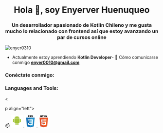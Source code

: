 <h1 align="center">Hola 👋, soy Enyerver Huenuqueo</h1><h3 align="center">Un desarrollador apasionado de Kotlin Chileno y me gusta mucho lo relacionado con frontend así que estoy avanzando un par de cursos online</h3><p align="left"> <img src="https://komarev.com/ghpvc/?username=enyer0310&label=Profile%20views&color=0e75b6&style=flat" alt="enyer0310" /> </p>




- Actualmente estoy aprendiendo **Kotlin Developer**- 🌱 Cómo comunicarse conmigo **enyer0010@gmail.com**

<h3 align="left">Conéctate conmigo:</h3><p align="left">
</p><h3 align="left">Languages and Tools:</h3><

p align="left">



📫 <a href="https://developer.android.com" target="_blank" rel="noreferrer"> <img src="https://raw.githubusercontent.com/devicons/devicon/master/icons/android/android-original-wordmark.svg" alt="android" width="40" height="40"/> </a> <a href="https://www.w3schools.com/css/" target="_blank" rel="noreferrer"> <img src="https://raw.githubusercontent.com/devicons/devicon/master/icons/css3/css3-original-wordmark.svg" alt="css3" width="40" height="40"/> </a> <a href="https://www.w3.org/html/" target="_blank" rel="noreferrer"> <img src="https://raw.githubusercontent.com/devicons/devicon/master/icons/html5/html5-original-wordmark.svg" alt="html5" width="40" height="40"/> </a> </p>
